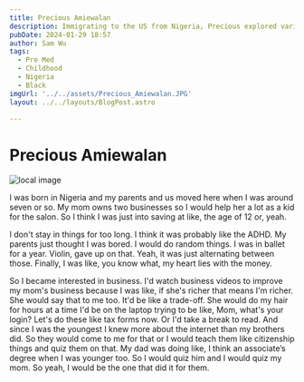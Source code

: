 ```yaml
---
title: Precious Amiewalan
description: Immigrating to the US from Nigeria, Precious explored various interests and found a passion for business.
pubDate: 2024-01-29 18:57
author: Sam Wu
tags:
  - Pre Med
  - Childhood
  - Nigeria
  - Black
imgUrl: '../../assets/Precious_Amiewalan.JPG'
layout: ../../layouts/BlogPost.astro

---
```

# Precious Amiewalan

![local image](../../assets/Precious_Amiewalan.JPG)

I was born in Nigeria and my parents and us moved here when I was around seven or so. My mom owns two businesses so I would help her a lot as a kid for the salon.  So I think I was just into saving at like, the age of 12 or, yeah.

I don't stay in things for too long. I think it was probably like the ADHD. My parents just thought I was bored. I would do random things. I was in ballet for a year. Violin, gave up on that. Yeah, it was just alternating between those. Finally, I was like, you know what, my heart lies with the money.

So I became interested in business. I'd watch business videos to improve my mom's business because I was like, if she's richer that means I'm richer. She would say that to me too. It'd be like a trade-off. She would do my hair for hours at a time I'd be on the laptop trying to be like, Mom, what's your login? Let's do these like tax forms now. Or I'd take a break to read. And since I was the youngest I knew more about the internet than my brothers did. So they would come to me for that or I would teach them like citizenship things and quiz them on that. My dad was doing like, I think an associate’s degree when I was younger too. So I would quiz him and I would quiz my mom. So yeah, I would be the one that did it for them. 
